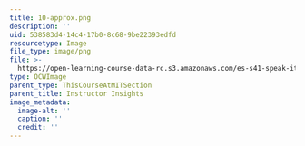 ```yaml
---
title: 10-approx.png
description: ''
uid: 538583d4-14c4-17b0-8c68-9be22393edfd
resourcetype: Image
file_type: image/png
file: >-
  https://open-learning-course-data-rc.s3.amazonaws.com/es-s41-speak-italian-with-your-mouth-full-spring-2012/538583d414c417b08c689be22393edfd_10-approx.png
type: OCWImage
parent_type: ThisCourseAtMITSection
parent_title: Instructor Insights
image_metadata:
  image-alt: ''
  caption: ''
  credit: ''
---
```

